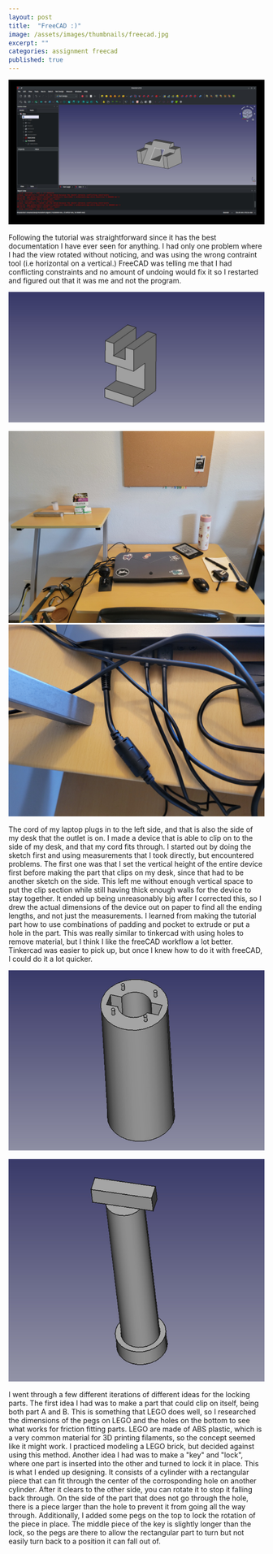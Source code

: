 ```yaml
---
layout: post
title:  "FreeCAD :)"
image: /assets/images/thumbnails/freecad.jpg
excerpt: ""
categories: assignment freecad
published: true
---
```


![tutorial](/assets/images/tutorial.jpg)

Following the tutorial was straightforward since it has the best documentation I have ever seen for anything. I had only one problem where I had the view rotated without noticing, and was using the wrong contraint tool (i.e horizontal on a vertical.) FreeCAD was telling me that I had conflicting constraints and no amount of undoing would fix it so I restarted and figured out that it was me and not the program.

![cable holder](/assets/images/cableholder.jpg)

![desk1](/assets/images/desk1.jpg)
![desk2](/assets/images/desk2.jpg)

The cord of my laptop plugs in to the left side, and that is also the side of my desk that the outlet is on. I made a device that is able to clip on to the side of my desk, and that my cord fits through. I started out by doing the sketch first and using measurements that I took directly, but encountered problems. The first one was that I set the vertical height of the entire device first before making the part that clips on my desk, since that had to be another sketch on the side. This left me without enough vertical space to put the clip section while still having thick enough walls for the device to stay together. It ended up being unreasonably big after I corrected this, so I drew the actual dimensions of the device out on paper to find all the ending lengths, and not just the measurements. I learned from making the tutorial part how to use combinations of padding and pocket to extrude or put a hole in the part. This was really similar to tinkercad with using holes to remove material, but I think I like the freeCAD workflow a lot better. Tinkercad was easier to pick up, but once I knew how to do it with freeCAD, I could do it a lot quicker.

![part a](/assets/images/a.jpg)

![part b](/assets/images/b.jpg)

I went through a few different iterations of different ideas for the locking parts. The first idea I had was to make a part that could clip on itself, being both part A and B. This is something that LEGO does well, so I researched the dimensions of the pegs on LEGO and the holes on the bottom to see what works for friction fitting parts. LEGO are made of ABS plastic, which is a very common material for 3D printing filaments, so the concept seemed like it might work. I practiced modeling a LEGO brick, but decided against using this method. Another idea I had was to make a "key" and "lock", where one part is inserted into the other and turned to lock it in place. This is what I ended up designing. It consists of a cylinder with a rectangular piece that can fit through the center of the corrosponding hole on another cylinder. After it clears to the other side, you can rotate it to stop it falling back through. On the side of the part that does not go through the hole, there is a piece larger than the hole to prevent it from going all the way through. Additionally, I added some pegs on the top to lock the rotation of the piece in place. The middle piece of the key is slightly longer than the lock, so the pegs are there to allow the rectangular part to turn but not easily turn back to a position it can fall out of.
